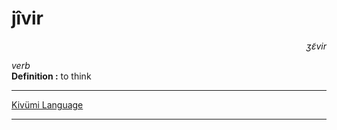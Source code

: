 
# jîvir

<div align="right"><i>ʒɛ̃vir</i></div>

*verb*  
**Definition :** to think  

---

[Kivümi Language](../README.md)

---
